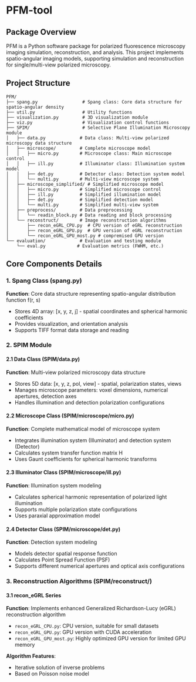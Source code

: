 # PFM-tool

## Package Overview

PFM is a Python software package for polarized fluorescence microscopy imaging simulation, reconstruction, and analysis.
This project implements spatio-angular imaging models, supporting simulation and reconstruction for single/multi-view
polarized microscopy.

## Project Structure

```
PFM/
├── spang.py                 # Spang class: Core data structure for spatio-angular density
├── util.py                  # Utility functions
├── visualization.py         # 3D visualization module
├── viz.py                   # Visualization control functions
├── SPIM/                    # Selective Plane Illumination Microscopy module
│   ├── data.py             # Data class: Multi-view polarized microscopy data structure
│   ├── microscope/         # Complete microscope model
│   │   ├── micro.py        # Microscope class: Main microscope control
│   │   ├── ill.py          # Illuminator class: Illumination system model
│   │   ├── det.py          # Detector class: Detection system model
│   │   └── multi.py        # Multi-view microscope system
│   ├── microscope_simplified/ # Simplified microscope model
│   │   ├── micro.py        # Simplified microscope control
│   │   ├── ill.py          # Simplified illumination model
│   │   ├── det.py          # Simplified detection model  
│   │   └── multi.py        # Simplified multi-view system
│   ├── preprocess/         # Data preprocessing
│   │   └── readin_block.py # Data reading and block processing
│   └── reconstruct/        # Image reconstruction algorithms
│       ├── recon_eGRL_CPU.py  # CPU version of eGRL reconstruction
│       ├── recon_eGRL_GPU.py  # GPU version of eGRL reconstruction
│       └── recon_eGRL_GPU_most.py # compremised GPU version
└── evaluation/             # Evaluation and testing module
    └── eval.py            # Evaluation metrics (FWHM, etc.)

```

## Core Components Details

### 1. Spang Class (spang.py)

**Function**: Core data structure representing spatio-angular distribution function f(r, s)

- Stores 4D array: [x, y, z, j] - spatial coordinates and spherical harmonic coefficients
- Provides visualization, and orientation analysis
- Supports TIFF format data storage and reading

### 2. SPIM Module

#### 2.1 Data Class (SPIM/data.py)

**Function**: Multi-view polarized microscopy data structure

- Stores 5D data: [x, y, z, pol, view] - spatial, polarization states, views
- Manages microscope parameters: voxel dimensions, numerical apertures, detection axes
- Handles illumination and detection polarization configurations

#### 2.2 Microscope Class (SPIM/microscope/micro.py)

**Function**: Complete mathematical model of microscope system

- Integrates illumination system (Illuminator) and detection system (Detector)
- Calculates system transfer function matrix H
- Uses Gaunt coefficients for spherical harmonic transforms

#### 2.3 Illuminator Class (SPIM/microscope/ill.py)

**Function**: Illumination system modeling

- Calculates spherical harmonic representation of polarized light illumination
- Supports multiple polarization state configurations
- Uses paraxial approximation model

#### 2.4 Detector Class (SPIM/microscope/det.py)

**Function**: Detection system modeling

- Models detector spatial response function
- Calculates Point Spread Function (PSF)
- Supports different numerical apertures and optical axis configurations

### 3. Reconstruction Algorithms (SPIM/reconstruct/)

#### 3.1 recon_eGRL Series

**Function**: Implements enhanced Generalized Richardson-Lucy (eGRL) reconstruction algorithm

- `recon_eGRL_CPU.py`: CPU version, suitable for small datasets
- `recon_eGRL_GPU.py`: GPU version with CUDA acceleration
- `recon_eGRL_GPU_most.py`: Highly optimized GPU version for limited GPU memory

**Algorithm Features**:

- Iterative solution of inverse problems
- Based on Poisson noise model